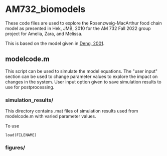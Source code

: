 # AM732_biomodels
These code files are used to explore the Rosenzweig-MacArthur food chain model as presented in Hek, JMB, 2010 for the AM 732 Fall 2022 group project for Amelia, Zara, and Melissa.

This is based on the model given in [Deng, 2001](https://aip.scitation.org/doi/abs/10.1063/1.1396340).

## modelcode.m
This script can be used to simulate the model equations. The "user input" section can be used to change parameter values to explore the impact on changes in the system. User input option given to save simulation results to use for postprocessing.

### simulation_results/
This directory contains .mat files of simulation results used from modelcode.m with varied parameter values.

To use
```
load(FILENAME)
```
### figures/
